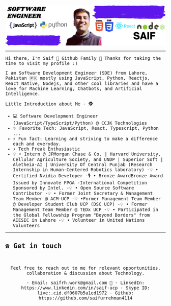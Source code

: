 <img src="https://raw.githubusercontent.com/saifurrehman4114/saifurrehman4114/main/Saif-Banner.png"/>
 <hr></hr>

<!-- <p align="center"> -->
  <samp>

 Hi there, I'm Saif 👋 Github Family 👋 Thanks for taking the time to visit my profile :) 


I am Software Development Engineer (SDE) from Lahore, Pakistan 🇵🇰 mostly using JavaScript, Python, Reactjs, React Native, Nodejs, and other cool libraries and have a love for Machine Learning, Chatbots, and Artificial Intelligence.  


Little Introduction about Me - 🕵️

- 💻 Software Development Engineer (JavaScript/TypeScript/Python) @ CCJK Technologies
- ✨ Favorite Tech: JavaScript, React, Typescript, Python ...
- ⚡ Fun fact: Learning and striving to make a difference each and everyday.
- ⚡ Tech Freak Enthusiastic
- 💡 • Intern @ JPMorgan Chase & Co. | Harvard University, Cellular Agriculture Society, and UNDP | Superior Soft | Aletheia-AI | University Of Central Punjab (Research      Internship in Human-Centered Robotics laboratory) 
-💡 • Certified Nvidia Developer 
-🎙️ • Bronze AwardBronze Award Issued by Innovate FPGA -International Competition Sponsored by Intel.
-💡 • Open Source Software Contributor
-💡 • Former Joint Secretary & Management Team Member @ ACM-UCP
-💡 •Former Management Team Member @ Developer Student Club UCP (DSC UCP)
-💡 • Former Management Team Member @ TEDx UCP
-💡 • Participated in the Global Fellowship Program "Beyond Borders" from AIESEC in Lahore
-💡 • Volunteer in United Nations Volunteers
------------------------
 
## ☎️ Get in touch
<br>
<p align = "center">
Feel free to reach out to me for relevant opportunities, collaboration & discussion about Technology.
 </samp>
</p>

 <p align = "center">
- Email: saifrh.work@gmail.com 📩
- LinkedIn: https://www.linkedin.com/in/saif-ucp
- Skype ID: live:.cid.df0607b5a1ed1972
- Github: https://github.com/saifurrehman4114


